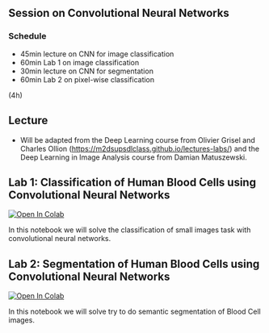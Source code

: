 

## Session on Convolutional Neural Networks

### Schedule

- 45min lecture on CNN for image classification
- 60min Lab 1 on image classification
- 30min lecture on CNN for segmentation
- 60min Lab 2 on pixel-wise classification

(4h)

## Lecture
- Will be adapted from the Deep Learning course from Olivier Grisel and Charles Ollion (https://m2dsupsdlclass.github.io/lectures-labs/) and the Deep Learning in Image Analysis course from Damian Matuszewski.

## Lab 1: Classification of Human Blood Cells using Convolutional Neural Networks

<a href="https://colab.research.google.com/github/NBISweden/workshop-neural-nets-and-deep-learning/blob/master/session_convolutionalNeuralNetworks/Labs/CNN_Keras_lab_1.ipynb" target="_parent"><img src="https://colab.research.google.com/assets/colab-badge.svg" alt="Open In Colab"/></a>

In this notebook we will solve the classification of small images task with convolutional neural networks.

## Lab 2: Segmentation of Human Blood Cells using Convolutional Neural Networks

<a href="https://colab.research.google.com/github/NBISweden/workshop-neural-nets-and-deep-learning/blob/master/session_convolutionalNeuralNetworks/Labs/CNN_Keras_lab_2.ipynb" target="_parent"><img src="https://colab.research.google.com/assets/colab-badge.svg" alt="Open In Colab"/></a>

In this notebook we will solve try to do semantic segmentation of Blood Cell images.

